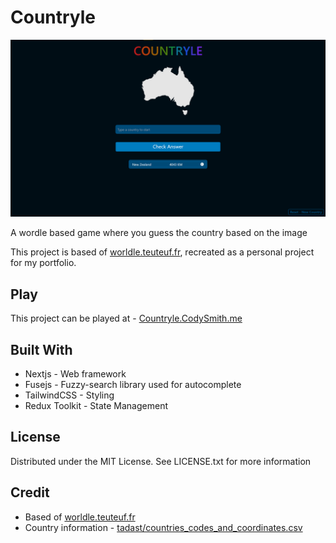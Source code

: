 # Countryle
<p align="center">
  <img src="Countryle.png?raw=true" alt="Project webpage"/>
</p>

A wordle based game where you guess the country based on the image

This project is based of [worldle.teuteuf.fr](https://worldle.teuteuf.fr/), recreated as a personal project for my portfolio.

## Play
This project can be played at - [Countryle.CodySmith.me](http://countryle.codysmith.me/)

## Built With

 - Nextjs - Web framework
 - Fusejs - Fuzzy-search library used for autocomplete 
 - TailwindCSS - Styling
 - Redux Toolkit - State Management  

## License
Distributed under the MIT License. See LICENSE.txt for more information

## Credit
 - Based of [worldle.teuteuf.fr](https://worldle.teuteuf.fr/)
 - Country information - [tadast/countries_codes_and_coordinates.csv](https://gist.github.com/tadast/8827699)
